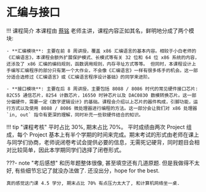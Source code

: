 # 汇编与接口

!!! 课程简介
    本课程由 [蔡铭](https://person.zju.edu.cn/0002444) 老师主讲，课程内容正如其名，鲜明地分成了两个模块:
    
    - **汇编模块**: 主要在前 8 周讲授，覆盖 x86 汇编语言的基本内容。相较于小白老师的《汇编语言》，本课程会额外扩展保护模式、长模式等有关 32 位和 64 位 x86 系统的内容，还涉及了 x86 汇编的编码规则，函数调用规则，内存寻址方式等等。 但同时，本课程设计上手编写汇编程序的部分只有第一个大作业，不会像《汇编语言》一样有很多练手的机会。这一部分适合选修过《汇编语言》或《汇编语言程序设计基础》的同学来进阶。

    - **接口模块**: 主要在后 8 周讲授，主要包括 8088 / 8086 时代的常见硬件接口芯片: 82C55 通信芯片，8254 计数芯片，16550 时钟芯片以及 DAC0830 数模转换芯片。这一部分偏硬件，需要一定《数字逻辑设计》的基础。课程会介绍以上芯片的器件构成，引脚功能，运行方式以及使用 8088 / 8086 微处理器进行编程的方法。这一部分会让我们对 x86 处理器 `in, out` 指令有更深的理解，同时补充一些软硬件结合的知识。

!!! tip "课程考核"
    平时占比 30%, 期末占比 70%。 平时成绩由两次 Project 组成，每个 Project 基本上有半个学期的时间来完成。期末考试的形式由老师在课上与同学们协商，老师说闭卷考试会提供必要的信息，无需死记硬背，同时题目会相对比较简单，因此本学期同学们选择了闭卷形式。

???- note "考后感想"
    和历年题整体很像, 甚至填空还有几道原题. 但是我做得不太好, 有些细节忘记了就没办法做了. 还没出分，hope for the best.

    真的感觉这门课 4.5 学分, 期末占比 70% 有点压力太大了, 和计算机网络坐一桌.